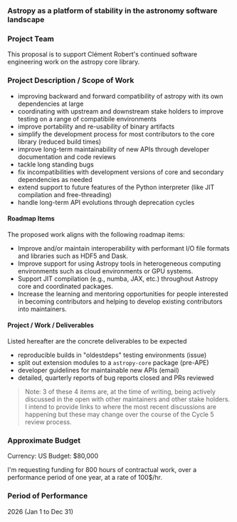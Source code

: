 ### Astropy as a platform of stability in the astronomy software landscape

### Project Team
This proposal is to support Clément Robert's continued software engineering work
on the astropy core library.

### Project Description / Scope of Work

- improving backward and forward compatibility of astropy with its own dependencies at large
- coordinating with upstream and downstream stake holders to improve testing on a range
  of compatibile environments
- improve portability and re-usability of binary artifacts
- simplify the development process for most contributors to the core library (reduced build times)
- improve long-term maintainability of new APIs through developer documentation
  and code reviews
- tackle long standing bugs
- fix incompatibilities with development versions of core and secondary dependencies as needed
- extend support to future features of the Python interpreter (like JIT compilation and free-threading)
- handle long-term API evolutions through deprecation cycles

#### Roadmap Items

The proposed work aligns with the following roadmap items:

- Improve and/or maintain interoperability with performant I/O file formats and libraries such as HDF5 and Dask.
- Improve support for using Astropy tools in heterogeneous computing environments such as cloud environments or GPU systems.
- Support JIT compilation (e.g., numba, JAX, etc.) throughout Astropy core and coordinated packages.
- Increase the learning and mentoring opportunities for people interested in becoming contributors and helping to develop existing contributors into maintainers.


#### Project / Work / Deliverables

Listed hereafter are the concrete deliverables to be expected

- reproducible builds in "oldestdeps" testing environments (issue) 
- split out extension modules to a `astropy-core` package (pre-APE)
- developer guidelines for maintainable new APIs (email)
- detailed, quarterly reports of bug reports closed and PRs reviewed

> Note: 3 of these 4 items are, at the time of writing, being actively discussed
> in the open with other maintainers and other stake holders.
> I intend to provide links to where the most recent discussions are happening
> but these may change over the course of the Cycle 5 review process.

### Approximate Budget
Currency: US
Budget: $80,000

I'm requesting funding for 800 hours of contractual work, over a performance period of one year,
at a rate of 100$/hr.


### Period of Performance

2026 (Jan 1 to Dec 31)

